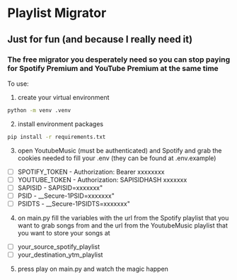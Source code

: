 # Playlist Migrator
## Just for fun (and because I really need it)
### The free migrator you desperately need so you can stop paying for Spotify Premium and YouTube Premium at the same time


To use:
1. create your virtual environment
```bash
python -m venv .venv
```
2. install environment packages
```bash
pip install -r requirements.txt
```
3. open YoutubeMusic (must be authenticated) and Spotify and grab the cookies needed to fill your .env (they can be found at .env.example)
- [ ] SPOTIFY_TOKEN - Authorization: Bearer xxxxxxxx
- [ ] YOUTUBE_TOKEN - Authorization: SAPISIDHASH xxxxxxx
- [ ] SAPISID - SAPISID=xxxxxxx"
- [ ] PSID - __Secure-1PSID=xxxxxxx"
- [ ] PSIDTS -  __Secure-1PSIDTS=xxxxxxx"
4. on main.py fill the variables with the url from the Spotify playlist that you want to grab songs from and the url from the YoutubeMusic playlist that you want to store your songs at
- [ ] your_source_spotify_playlist
- [ ] your_destination_ytm_playlist
5. press play on main.py and watch the magic happen